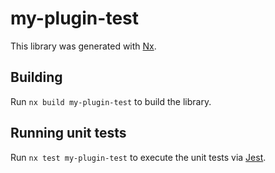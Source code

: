 # my-plugin-test

This library was generated with [Nx](https://nx.dev).

## Building

Run `nx build my-plugin-test` to build the library.

## Running unit tests

Run `nx test my-plugin-test` to execute the unit tests via [Jest](https://jestjs.io).
